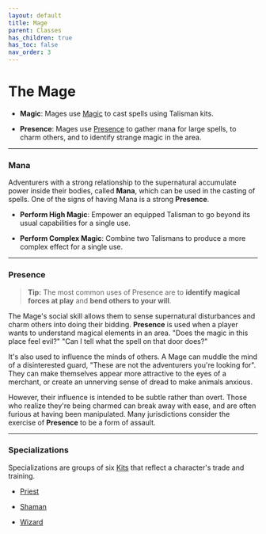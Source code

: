 ```yaml
---
layout: default
title: Mage
parent: Classes
has_children: true
has_toc: false
nav_order: 3
---
```


# The Mage

- **<span style="color: {{ site.mage_color }}">Magic</span>**: Mages use [Magic](../../more/skills/magic.html) to cast spells using Talisman kits.

- **<span style="color: {{ site.mage_color }}">Presence</span>**: Mages use [Presence](../../more/skills/presence.html) to gather mana for large spells, to charm others, and to identify strange magic in the area.

---

### Mana

Adventurers with a strong relationship to the supernatural accumulate power inside their bodies, called **Mana**, which can be used in the casting of spells. One of the signs of having Mana is a strong **<span style="color: {{ site.mage_color }}">Presence</span>**.

- **Perform High Magic**: Empower an equipped Talisman to go beyond its usual capabilities for a single use.

- **Perform Complex Magic**: Combine two Talismans to produce a more complex effect for a single use.

---

### Presence

> **Tip:** The most common uses of Presence are to **identify magical forces at play** and **bend others to your will**.

The Mage's social skill allows them to sense supernatural disturbances and charm others into doing their bidding. **<span style="color: {{ site.mage_color }}">Presence</span>** is used when a player wants to understand magical elements in an area. "Does the magic in this place feel evil?" "Can I tell what the spell on that door does?"

It's also used to influence the minds of others. A Mage can muddle the mind of a disinterested guard, "These are not the adventurers you're looking for". They can make themselves appear more attractive to the eyes of a merchant, or create an unnerving sense of dread to make animals anxious.

However, their influence is intended to be subtle rather than overt. Those who realize they're being charmed can break away with ease, and are often furious at having been manipulated. Many jurisdictions consider the exercise of **<span style="color: {{ site.mage_color }}">Presence</span>** to be a form of assault.

---

### Specializations

Specializations are groups of six [Kits](../../gameplay/kits.html) that reflect a character's trade and training.

- [Priest](../../more/specializations/priest.html)

- [Shaman](../../more/specializations/shaman.html)

- [Wizard](../../more/specializations/wizard.html)
